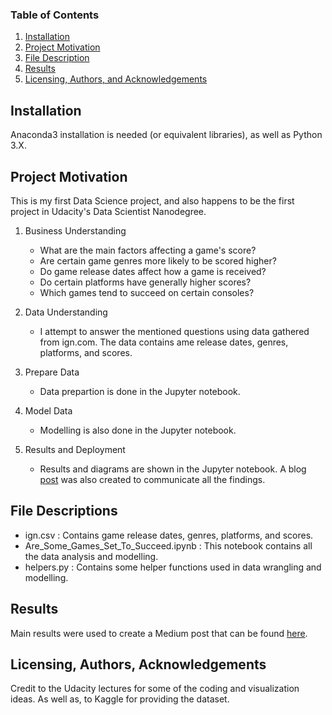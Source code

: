 ### Table of Contents

1. [Installation](#installation)
2. [Project Motivation](#motivation)
3. [File Description](#files)
4. [Results](#results)
5. [Licensing, Authors, and Acknowledgements](#licensing)

## Installation <a name="installation"></a>

Anaconda3 installation is needed (or equivalent libraries), as well as Python 3.X.

## Project Motivation<a name="motivation"></a>

This is my first Data Science project, and also happens to be the first project in Udacity's Data Scientist Nanodegree.

1. Business Understanding
    - What are the main factors affecting a game's score?
    - Are certain game genres more likely to be scored higher?
    - Do game release dates affect how a game is received?
    - Do certain platforms have generally higher scores?
    - Which games tend to succeed on certain consoles?
 
2. Data Understanding
    - I attempt to answer the mentioned questions using data gathered from ign.com. The data contains ame release dates, genres,    platforms,   and scores.

3. Prepare Data
    - Data prepartion is done in the Jupyter notebook.

4. Model Data
    - Modelling is also done in the Jupyter notebook.

5. Results and Deployment
    - Results and diagrams are shown in the Jupyter notebook. A blog [post](https://medium.com/@adham.elkh/are-some-games-already-set-to-succeed-2be98dcb6db3) was also created to communicate all the findings.

## File Descriptions <a name="files"></a>

- ign.csv : Contains game release dates, genres, platforms, and scores.
- Are_Some_Games_Set_To_Succeed.ipynb : This notebook contains all the data analysis and modelling.
- helpers.py : Contains some helper functions used in data wrangling and modelling.


## Results<a name="results"></a>

Main results were used to create a Medium post that can be found [here](https://medium.com/@adham.elkh/are-some-games-already-set-to-succeed-2be98dcb6db3).

## Licensing, Authors, Acknowledgements<a name="licensing"></a>
Credit to the Udacity lectures for some of the coding and visualization ideas. As well as, to Kaggle for providing the dataset.
